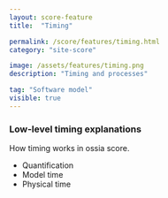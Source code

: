 ```yaml
---
layout: score-feature
title:  "Timing"

permalink: /score/features/timing.html
category: "site-score"

image: /assets/features/timing.png
description: "Timing and processes"

tag: "Software model"
visible: true
---
```


### Low-level timing explanations

How timing works in ossia score.

- Quantification
- Model time
- Physical time
